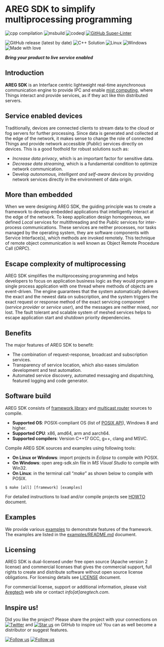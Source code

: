 <!-- markdownlint-disable -->
# AREG SDK to simplify multiprocessing programming
![cpp compilation](https://github.com/aregtech/areg-sdk/actions/workflows/c-cpp.yml/badge.svg) ![msbuild](https://github.com/aregtech/areg-sdk/actions/workflows/msbuild.yml/badge.svg) ![codeql](https://github.com/aregtech/areg-sdk/actions/workflows/codeql-analysis.yml/badge.svg) [![GitHub Super-Linter](https://github.com/aregtech/areg-sdk/actions/workflows/linter.yml/badge.svg)](https://github.com/marketplace/actions/super-linter) <!-- markdownlint-disable MD013 -->

![GitHub release (latest by date)](https://img.shields.io/github/v/release/aregtech/areg-sdk) ![C++ Solution](https://img.shields.io/badge/C++-Solutions-blue.svg?style=flat&logo=c%2B%2B) ![Linux](https://img.shields.io/badge/os-Linux-blue) ![Windows](https://img.shields.io/badge/os-Windows-blue) ![Made with love](https://img.shields.io/badge/Made%20with%20love%3F-yes-brightgreen) <!-- markdownlint-disable MD013 -->

**_Bring your product to live service enabled_**

## Introduction

**AREG SDK** is an Interface centric lightweight real-time asynchronous communication engine to provide IPC and enable [mist computing](https://csrc.nist.gov/publications/detail/sp/500-325/final), where Things interact and provide services, as if they act like thin distributed servers.

## Service enabled devices

Traditionally, devices are connected clients to stream data to the cloud or fog servers for further processing. Since data is generated and collected at the edge of the network, it makes sense to change the role of connected Things and provide network accessible (_Public_) services directly on devices. This is a good foothold for robust solutions such as:
* _Increase data privacy_, which is an important factor for sensitive data.
* _Decrease data streaming_, which is a fundamental condition to optimize network communication.
* Develop _autonomous, intelligent and self-aware devices_ by providing network services directly in the environment of data origin.

## More than embedded

When we were designing AREG SDK, the guiding principle was to create a framework to develop embedded applications that intelligently interact at the edge of the network. To keep application design homogeneous, we defined _Local_ services for multithreading and the _Public_ services for inter-process communications. These services are neither processes, nor tasks managed by the operating system, they are software components with Service Interface(s), which methods are invoked remotely. This technique of remote object communication is well known as Object Remote Procedure Call (_ORPC_).

## Escape complexity of multiprocessing

AREG SDK simplifies the multiprocessing programming and helps developers to focus on application business logic as they would program a single process application with one thread where methods of objects are event-driven. The engine guarantees that the system automatically delivers the exact and the newest data on subscription, and the system triggers the exact request or response method of the exact servicing component (_service provider_ or _service user_), and the messages are neither mixed, nor lost. The fault tolerant and scalable system of meshed services helps to escape application start and shutdown priority dependencies.

## Benefits

The major features of AREG SDK to benefit:
* The combination of request-response, broadcast and subscription services.
* Transparency of service location, which also eases simulation development and test automation.
* Automated service discovery, automated messaging and dispatching, featured logging and code generator.

## Software build

AREG SDK consists of [framework library](./framework/areg/) and [multicast router](./framework/mcrouter/) sources to compile.
* **Supported OS**: POSIX-compliant OS (list of [POSIX API](./docs/POSIX.md#the-list-of-posix-api-used-in-areg-sdk-including-multicast-message-router)), Windows 8 and higher.
* **Supported CPU**: x86, amd64, arm and aarch64.
* **Supported compilers**: Version C++17 GCC, g++, clang and MSVC.

Compile AREG SDK sources and examples using following tools:
* **On Linux or Windows**: import projects in _Eclipse_ to compile with POSIX.
* **On Windows**: open areg-sdk.sln file in _MS Visual Studio_ to compile with Win32.
* **On Linux**: in the terminal call “_make_” as shown below to compile with POSIX.
```shell
$ make [all] [framework] [examples]
```
For detailed instructions to load and/or compile projects see [HOWTO](./docs/HOWTO.md) document.

## Examples

We provide various [examples](./examples/) to demonstrate features of the framework. The examples are listed in the [examples/README.md](./examples/README.md) document.

## Licensing
 
AREG SDK is dual-licensed under free open source (Apache version 2 license) and commercial licenses that gives the commercial support, full rights to create and distribute software without open source license obligations. For licensing details see [LICENSE](./LICENSE.txt) document.
 
For commercial license, support or additional information, please visit [Aregtech](https://www.aregtech.com/) web site or contact _info[at]aregtech.com_.

## Inspire us!

Did you like the project? Please share the project with your connections on [![Twitter](https://img.shields.io/twitter/url?label=Twitter&style=social&url=https%3A%2F%2Fgithub.com%2Faregtech%2Fareg-sdk)](https://twitter.com/intent/tweet?text=Wow:&url=https%3A%2F%2Fgithub.com%2Faregtech%2Fareg-sdk) and [![Star us](https://img.shields.io/github/stars/aregtech/areg-sdk.svg?style=social&label=Star%20us)](https://github.com/aregtech/areg-sdk/) on GitHub to inspire us! You can as well become a distributor or suggest features.

[![Follow us](https://img.shields.io/twitter/follow/aregtech.svg?style=social)](https://twitter.com/intent/follow?screen_name=aregtech) [![Follow us](https://img.shields.io/badge/LinkedIn-Follow%20us-blue)](https://www.linkedin.com/company/aregtech/)

<!-- markdownlint-enable -->
